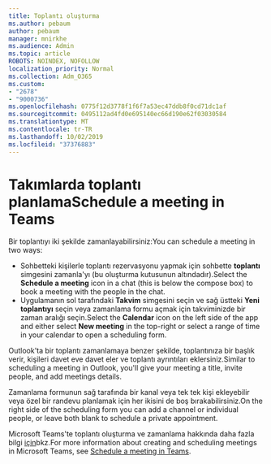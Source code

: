 ```yaml
---
title: Toplantı oluşturma
ms.author: pebaum
author: pebaum
manager: mnirkhe
ms.audience: Admin
ms.topic: article
ROBOTS: NOINDEX, NOFOLLOW
localization_priority: Normal
ms.collection: Adm_O365
ms.custom:
- "2678"
- "9000736"
ms.openlocfilehash: 0775f12d3778f1f6f7a53ec47ddb8f0cd71dc1af
ms.sourcegitcommit: 0495112ad4fd0e695140ec66d190e62f03030584
ms.translationtype: MT
ms.contentlocale: tr-TR
ms.lasthandoff: 10/02/2019
ms.locfileid: "37376883"
---
```

# <a name="schedule-a-meeting-in-teams"></a><span data-ttu-id="bccbd-102">Takımlarda toplantı planlama</span><span class="sxs-lookup"><span data-stu-id="bccbd-102">Schedule a meeting in Teams</span></span>

<span data-ttu-id="bccbd-103">Bir toplantıyı iki şekilde zamanlayabilirsiniz:</span><span class="sxs-lookup"><span data-stu-id="bccbd-103">You can schedule a meeting in two ways:</span></span> 

- <span data-ttu-id="bccbd-104">Sohbetteki kişilerle toplantı rezervasyonu yapmak için sohbette **toplantı** simgesini zamanla'yı (bu oluşturma kutusunun altındadır).</span><span class="sxs-lookup"><span data-stu-id="bccbd-104">Select the **Schedule a meeting** icon in a chat (this is below the compose box) to book a meeting with the people in the chat.</span></span>
- <span data-ttu-id="bccbd-105">Uygulamanın sol tarafındaki **Takvim** simgesini seçin ve sağ üstteki **Yeni toplantıyı** seçin veya zamanlama formu açmak için takviminizde bir zaman aralığı seçin.</span><span class="sxs-lookup"><span data-stu-id="bccbd-105">Select the **Calendar** icon on the left side of the app and either select **New meeting** in the top-right or select a range of time in your calendar to open a scheduling form.</span></span>

<span data-ttu-id="bccbd-106">Outlook'ta bir toplantı zamanlamaya benzer şekilde, toplantınıza bir başlık verir, kişileri davet eve davet eler ve toplantı ayrıntıları eklersiniz.</span><span class="sxs-lookup"><span data-stu-id="bccbd-106">Similar to scheduling a meeting in  Outlook, you'll give your meeting a title, invite people, and add meetings details.</span></span>

<span data-ttu-id="bccbd-107">Zamanlama formunun sağ tarafında bir kanal veya tek tek kişi ekleyebilir veya özel bir randevu planlamak için her ikisini de boş bırakabilirsiniz.</span><span class="sxs-lookup"><span data-stu-id="bccbd-107">On the right side of the scheduling form you can add a channel or individual people, or leave both blank to schedule a private appointment.</span></span>

<span data-ttu-id="bccbd-108">Microsoft Teams'te toplantı oluşturma ve zamanlama hakkında daha fazla bilgi [için](https://support.office.com/article/Schedule-a-meeting-in-Teams-943507a9-8583-4c58-b5d2-8ec8265e04e5)bkz.</span><span class="sxs-lookup"><span data-stu-id="bccbd-108">For more information about creating and scheduling meetings in Microsoft Teams, see [Schedule a meeting in Teams](https://support.office.com/article/Schedule-a-meeting-in-Teams-943507a9-8583-4c58-b5d2-8ec8265e04e5).</span></span>